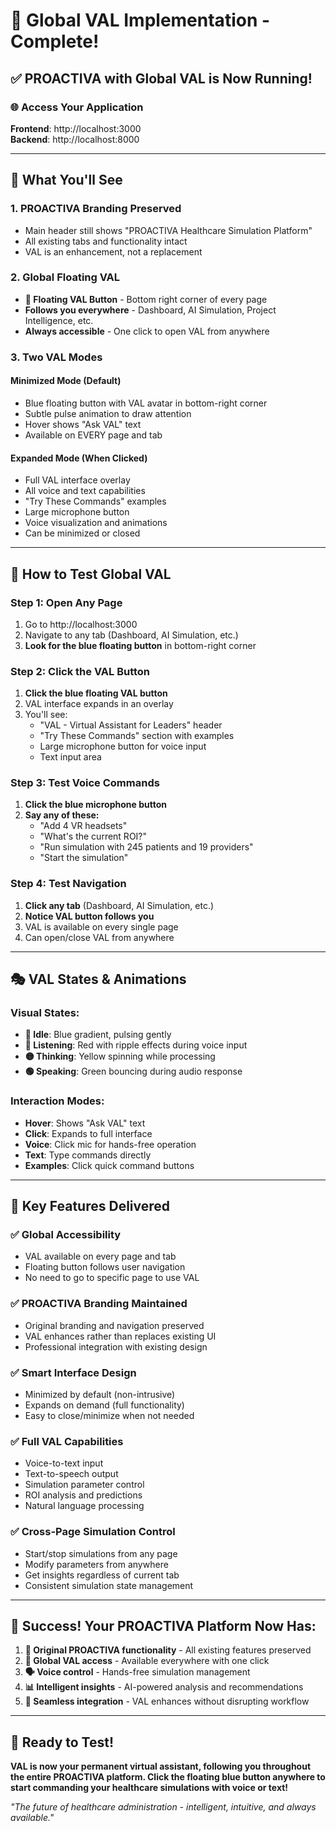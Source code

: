# 🎤 Global VAL Implementation - Complete!

## ✅ **PROACTIVA with Global VAL is Now Running!**

### 🌐 **Access Your Application**
**Frontend**: http://localhost:3000  
**Backend**: http://localhost:8000

---

## 🎯 **What You'll See**

### **1. PROACTIVA Branding Preserved**
- Main header still shows "PROACTIVA Healthcare Simulation Platform"
- All existing tabs and functionality intact
- VAL is an enhancement, not a replacement

### **2. Global Floating VAL**
- **🔵 Floating VAL Button** - Bottom right corner of every page
- **Follows you everywhere** - Dashboard, AI Simulation, Project Intelligence, etc.
- **Always accessible** - One click to open VAL from anywhere

### **3. Two VAL Modes**

#### **Minimized Mode (Default)**
- Blue floating button with VAL avatar in bottom-right corner
- Subtle pulse animation to draw attention
- Hover shows "Ask VAL" text
- Available on EVERY page and tab

#### **Expanded Mode (When Clicked)**
- Full VAL interface overlay
- All voice and text capabilities
- "Try These Commands" examples
- Large microphone button
- Voice visualization and animations
- Can be minimized or closed

---

## 🎤 **How to Test Global VAL**

### **Step 1: Open Any Page**
1. Go to http://localhost:3000
2. Navigate to any tab (Dashboard, AI Simulation, etc.)
3. **Look for the blue floating button** in bottom-right corner

### **Step 2: Click the VAL Button**
1. **Click the blue floating VAL button**
2. VAL interface expands in an overlay
3. You'll see:
   - "VAL - Virtual Assistant for Leaders" header
   - "Try These Commands" section with examples
   - Large microphone button for voice input
   - Text input area

### **Step 3: Test Voice Commands**
1. **Click the blue microphone button**
2. **Say any of these:**
   - "Add 4 VR headsets"
   - "What's the current ROI?"
   - "Run simulation with 245 patients and 19 providers"
   - "Start the simulation"

### **Step 4: Test Navigation**
1. **Click any tab** (Dashboard, AI Simulation, etc.)
2. **Notice VAL button follows you**
3. VAL is available on every single page
4. Can open/close VAL from anywhere

---

## 🎭 **VAL States & Animations**

### **Visual States:**
- **🔵 Idle**: Blue gradient, pulsing gently
- **🔴 Listening**: Red with ripple effects during voice input
- **🟡 Thinking**: Yellow spinning while processing
- **🟢 Speaking**: Green bouncing during audio response

### **Interaction Modes:**
- **Hover**: Shows "Ask VAL" text
- **Click**: Expands to full interface
- **Voice**: Click mic for hands-free operation
- **Text**: Type commands directly
- **Examples**: Click quick command buttons

---

## 🚀 **Key Features Delivered**

### ✅ **Global Accessibility**
- VAL available on every page and tab
- Floating button follows user navigation
- No need to go to specific page to use VAL

### ✅ **PROACTIVA Branding Maintained**
- Original branding and navigation preserved
- VAL enhances rather than replaces existing UI
- Professional integration with existing design

### ✅ **Smart Interface Design**
- Minimized by default (non-intrusive)
- Expands on demand (full functionality)
- Easy to close/minimize when not needed

### ✅ **Full VAL Capabilities**
- Voice-to-text input
- Text-to-speech output
- Simulation parameter control
- ROI analysis and predictions
- Natural language processing

### ✅ **Cross-Page Simulation Control**
- Start/stop simulations from any page
- Modify parameters from anywhere
- Get insights regardless of current tab
- Consistent simulation state management

---

## 🎉 **Success! Your PROACTIVA Platform Now Has:**

1. **🏥 Original PROACTIVA functionality** - All existing features preserved
2. **🎤 Global VAL access** - Available everywhere with one click  
3. **🗣️ Voice control** - Hands-free simulation management
4. **📊 Intelligent insights** - AI-powered analysis and recommendations
5. **🔄 Seamless integration** - VAL enhances without disrupting workflow

---

## 🎯 **Ready to Test!**

**VAL is now your permanent virtual assistant, following you throughout the entire PROACTIVA platform. Click the floating blue button anywhere to start commanding your healthcare simulations with voice or text!**

*"The future of healthcare administration - intelligent, intuitive, and always available."*